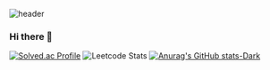 ![header](https://capsule-render.vercel.app/api?type=transparent&color=gradient&height=200&section=header&text=Welcome!&fontSize=90)


### Hi there 👋
[![Solved.ac Profile](http://mazassumnida.wtf/api/v2/generate_badge?boj=westtrain)](https://solved.ac/westtrain/)
![Leetcode Stats](https://leetcard.jacoblin.cool/westtrain?theme=light,unicorn)
[![Anurag's GitHub stats-Dark](https://github-readme-stats.vercel.app/api?username=westtrain&show_icons=true&theme=dark#gh-dark-mode-only)](https://github.com/westtrain/github-readme-stats#gh-dark-mode-only)

<!--
**westtrain/westtrain** is a ✨ _special_ ✨ repository because its `README.md` (this file) appears on your GitHub profile.

Here are some ideas to get you started:

- 🔭 I’m currently working on ...
- 🌱 I’m currently learning ...
- 👯 I’m looking to collaborate on ...
- 🤔 I’m looking for help with ...
- 💬 Ask me about ...
- 📫 How to reach me: ...
- 😄 Pronouns: ...
- ⚡ Fun fact: ...
-->

<!--
![footer](https://capsule-render.vercel.app/api?type=waving&color=gradient&height=100&section=footer&text=&fontSize=90)
-->
